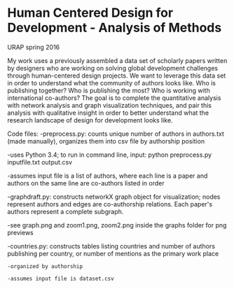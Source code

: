 # Human Centered Design for Development - Analysis of Methods 
URAP spring 2016

My work uses a previously assembled a data set of scholarly papers written by designers who are working on solving global development challenges through human-centered design projects. We want to leverage this data set in order to understand what the community of authors looks like. Who is publishing together? Who is publishing the most? Who is working with international co-authors? The goal is to complete the quantitative analysis with network analysis and graph visualization techniques, and pair this analysis with qualitative insight in order to better understand what the research landscape of design for development looks like.

Code files: 
-preprocess.py: counts unique number of authors in authors.txt (made manually), organizes them into csv file by authorship position
  
   -uses Python 3.4; to run in command line, input: python preprocess.py inputfile.txt output.csv 

   -assumes input file is a list of authors, where each line is a paper and authors on the same line are co-authors listed in order
  
-graphdraft.py: constructs networkX graph object for visualization; nodes represent authors and edges are co-authorship relations. Each paper's authors represent a complete subgraph.

   -see graph.png and zoom1.png, zoom2.png inside the graphs folder for png previews

-countries.py: constructs tables listing countries and number of authors publishing per country, or number of mentions as the primary work place

	-organized by authorship

	-assumes input file is dataset.csv
